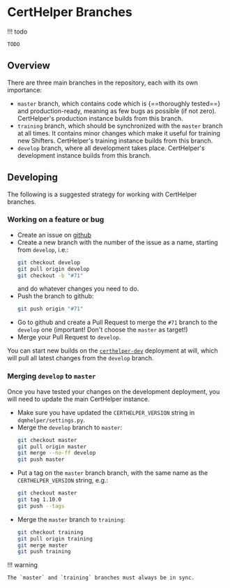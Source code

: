 # CertHelper Branches

!!! todo
	
	TODO
	
	
## Overview

There are three main branches in the repository, each with its own
importance:

- `master` branch, which contains code which is 
  {==thoroughly tested==} and production-ready, meaning
  as few bugs as possible (if not zero). CertHelper's production instance
  builds from this branch.
- `training` branch, which should be synchronized with the `master` branch
  at all times. It contains minor changes which make it useful for training
  new Shifters. CertHelper's training instance builds from this branch.
- `develop` branch, where all development takes place. CertHelper's development
  instance builds from this branch.
  
## Developing

The following is a suggested strategy for working with CertHelper branches.

### Working on a feature or bug

- Create an issue on [github](https://github.com/CMSTrackerDPG/certifier/issues)
- Create a new branch with the number of the issue as a name, starting from `develop`, i.e.:
  ```bash
  git checkout develop
  git pull origin develop
  git checkout -b "#71"
  ```
  and do whatever changes you need to do.
- Push the branch to github:
  ```bash
  git push origin "#71"
  ```
- Go to github and create a Pull Request to merge the `#71` branch to the `develop` one (important! Don't choose the `master` as target!)
- Merge your Pull Request to `develop`.

You can start new builds on the
[`certhelper-dev`](https://paas.cern.ch/topology/ns/certhelper-dev?view=graph)
deployment at will, which will pull all latest changes from the `develop` branch.

### Merging `develop` to `master`

Once you have tested your changes on the development deployment, you will
need to update the main CertHelper instance.

- Make sure you have updated the `CERTHELPER_VERSION` string in `dqmhelper/settings.py`.
- Merge the `develop` branch to `master`:
  ```bash
  git checkout master
  git pull origin master
  git merge --no-ff develop
  git push master
  ```
- Put a tag on the `master` branch branch, with the same name as the `CERTHELPER_VERSION` string, e.g.:
  ```bash
  git checkout master
  git tag 1.10.0
  git push --tags
  ```
- Merge the `master` branch to `training`:
  ```bash
  git checkout training
  git pull origin training
  git merge master
  git push training
  ```


  
!!! warning
	
	The `master` and `training` branches must always be in sync.
